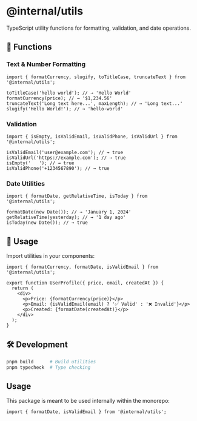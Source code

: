 # @internal/utils

TypeScript utility functions for formatting, validation, and date operations.

## 🔧 Functions

### Text & Number Formatting

```tsx
import { formatCurrency, slugify, toTitleCase, truncateText } from '@internal/utils';

toTitleCase('hello world'); // → 'Hello World'
formatCurrency(price); // → '$1,234.56'
truncateText('Long text here...', maxLength); // → 'Long text...'
slugify('Hello World!'); // → 'hello-world'
```

### Validation

```tsx
import { isEmpty, isValidEmail, isValidPhone, isValidUrl } from '@internal/utils';

isValidEmail('user@example.com'); // → true
isValidUrl('https://example.com'); // → true
isEmpty('   '); // → true
isValidPhone('+1234567890'); // → true
```

### Date Utilities

```tsx
import { formatDate, getRelativeTime, isToday } from '@internal/utils';

formatDate(new Date()); // → 'January 1, 2024'
getRelativeTime(yesterday); // → '1 day ago'
isToday(new Date()); // → true
```

## 🚀 Usage

Import utilities in your components:

```tsx
import { formatCurrency, formatDate, isValidEmail } from '@internal/utils';

export function UserProfile({ price, email, createdAt }) {
  return (
    <div>
      <p>Price: {formatCurrency(price)}</p>
      <p>Email: {isValidEmail(email) ? '✅ Valid' : '❌ Invalid'}</p>
      <p>Created: {formatDate(createdAt)}</p>
    </div>
  );
}
```

## 🛠️ Development

```bash
pnpm build      # Build utilities
pnpm typecheck  # Type checking
```

## Usage

This package is meant to be used internally within the monorepo:

```tsx
import { formatDate, isValidEmail } from '@internal/utils';
```
